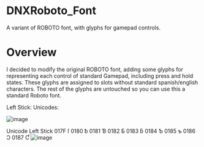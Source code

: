 # DNXRoboto_Font
A variant of ROBOTO font, with glyphs for gamepad controls.

# Overview

I decided to modify the original ROBOTO font, adding some glyphs for representing each control of standard Gamepad, including press and hold states.
These glyphs are assigned to slots without standard spanish/english characters.
The rest of the glyphs are untouched so you can use this a standard Roboto font.

Left Stick:
Unicodes:

![image](https://github.com/user-attachments/assets/c599980c-fd00-4ea7-9faf-8c70324df85f)


Unicode	Left Stick
017F	ſ
0180	ƀ
0181	Ɓ
0182	Ƃ
0183	ƃ
0184	Ƅ
0185	ƅ
0186	Ɔ
0187	Ƈ
![image](https://github.com/user-attachments/assets/0986a269-cf1b-436a-ac62-b82f01d6b6ab)
